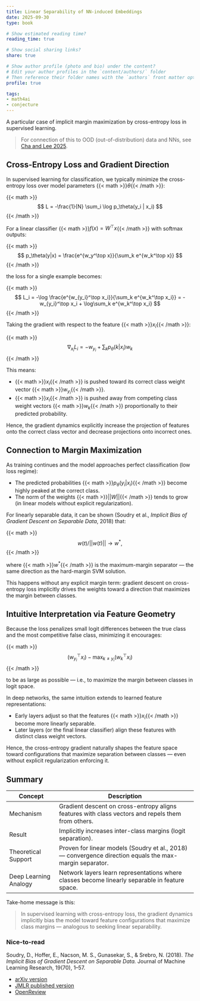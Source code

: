 ```yaml
---
title: Linear Separability of NN-induced Embeddings
date: 2025-09-30
type: book

# Show estimated reading time?
reading_time: true

# Show social sharing links?
share: true

# Show author profile (photo and bio) under the content?
# Edit your author profiles in the `content/authors/` folder
# Then reference their folder names with the `authors` front matter option above
profile: true

tags: 
- math4ai
- conjecture
---
```


<!-- How does deep neural network do wonders on hard problems?  -->
A particular case of implicit margin maximization by cross-entropy loss in supervised learning.

<!--more-->

> For connection of this to OOD (out-of-distribution) data and NNs, see [Cha and Lee 2025](https://aiml-k.github.io/publication/2025icml-hildworkshop-linsep/).

## Cross-Entropy Loss and Gradient Direction

In supervised learning for classification, we typically minimize the cross-entropy loss over model parameters {{< math >}}$\theta${{< /math >}}:

{{< math >}}$$
L = -\frac{1}{N} \sum_i \log p_\theta(y_i | x_i)
$${{< /math >}}

For a linear classifier {{< math >}}$f(x) = W^\top x${{< /math >}} with softmax outputs:

{{< math >}}$$
p_\theta(y|x) = \frac{e^{w_y^\top x}}{\sum_k e^{w_k^\top x}}
$${{< /math >}}

the loss for a single example becomes:

{{< math >}}$$
L_i = -\log \frac{e^{w_{y_i}^\top x_i}}{\sum_k e^{w_k^\top x_i}} = -w_{y_i}^\top x_i + \log\sum_k e^{w_k^\top x_i}
$${{< /math >}}

Taking the gradient with respect to the feature {{< math >}}$x_i${{< /math >}}:

{{< math >}}$$
\nabla_{x_i} L_i = -w_{y_i} + \sum_k p_\theta(k|x_i) w_k
$${{< /math >}}

This means:
- {{< math >}}$x_i${{< /math >}} is pushed toward its correct class weight vector {{< math >}}$w_{y_i}${{< /math >}}.
- {{< math >}}$x_i${{< /math >}} is pushed away from competing class weight vectors {{< math >}}$w_k${{< /math >}} proportionally to their predicted probability.

Hence, the gradient dynamics explicitly increase the projection of features onto the correct class vector and decrease projections onto incorrect ones.

## Connection to Margin Maximization

As training continues and the model approaches perfect classification (low loss regime):
- The predicted probabilities {{< math >}}$p_\theta(y_i | x_i)${{< /math >}} become highly peaked at the correct class.
- The norm of the weights {{< math >}}$||W||${{< /math >}} tends to grow (in linear models without explicit regularization).

For linearly separable data, it can be shown (Soudry et al., *Implicit Bias of Gradient Descent on Separable Data*, 2018) that:

{{< math >}}$$
w(t) / ||w(t)|| \to w^*,
$${{< /math >}}

where {{< math >}}$w^*${{< /math >}} is the maximum-margin separator — the same direction as the hard-margin SVM solution.

This happens without any explicit margin term: gradient descent on cross-entropy loss implicitly drives the weights toward a direction that maximizes the margin between classes.

## Intuitive Interpretation via Feature Geometry

Because the loss penalizes small logit differences between the true class and the most competitive false class, minimizing it encourages:

{{< math >}}$$
(w_{y_i}^\top x_i) - \max_{k \ne y_i} (w_k^\top x_i)
$${{< /math >}}

to be as large as possible — i.e., to maximize the margin between classes in logit space.

In deep networks, the same intuition extends to learned feature representations:
- Early layers adjust so that the features {{< math >}}$x_i${{< /math >}} become more linearly separable.
- Later layers (or the final linear classifier) align these features with distinct class weight vectors.

Hence, the cross-entropy gradient naturally shapes the feature space toward configurations that maximize separation between classes — even without explicit regularization enforcing it.

## Summary

| Concept | Description |
|----------|--------------|
| Mechanism | Gradient descent on cross-entropy aligns features with class vectors and repels them from others. |
| Result | Implicitly increases inter-class margins (logit separation). |
| Theoretical Support | Proven for linear models (Soudry et al., 2018) — convergence direction equals the max-margin separator. |
| Deep Learning Analogy | Network layers learn representations where classes become linearly separable in feature space. |


Take-home message is this:

> In supervised learning with cross-entropy loss, the gradient dynamics implicitly bias the model toward feature configurations that maximize class margins — analogous to seeking linear separability.


### Nice-to-read

Soudry, D., Hoffer, E., Nacson, M. S., Gunasekar, S., & Srebro, N. (2018). *The Implicit Bias of Gradient Descent on Separable Data.* Journal of Machine Learning Research, 19(70), 1–57.  

- [arXiv version](https://arxiv.org/abs/1710.10345)  
- [JMLR published version](https://jmlr.org/papers/v19/18-188.html)  
- [OpenReview](https://openreview.net/pdf?id=r1q7n9gAb)